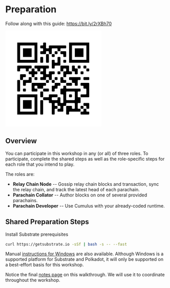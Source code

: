 # Preparation

Follow along with this guide: https://bit.ly/2rXBh70

![QR Code](assets/qr.png)

## Overview
You can participate in this workshop in any (or all) of three roles. To participate, complete the shared steps as well as the role-specific steps for each role that you intend to play.

The roles are:

* **Relay Chain Node** -- Gossip relay chain blocks and transaction, sync the relay chain, and track the latest head of each parachain.
* **Parachain Collator** -- Author blocks on one of several provided parachains.
* **Parachain Developer** -- Use Cumulus with your already-coded runtime.

## Shared Preparation Steps

Install Substrate prerequisites

```bash
curl https://getsubstrate.io -sSf | bash -s -- --fast
```

Manual [instructions for Windows](https://substrate.dev/docs/en/getting-started/installing-substrate#windows) are also available. Although Windows is a supported platform for Substrate and Polkadot, it will only be supported on a best-effort basis for this workshop.

Notice the final [notes page](5-notes.md) on this walkthrough. We will use it to coordinate throughout the workshop.
